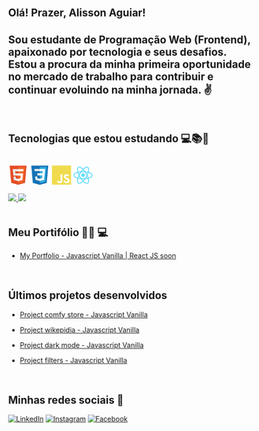 ## Olá! Prazer, Alisson Aguiar!

## Sou estudante de Programação Web (Frontend), apaixonado por tecnologia e seus desafios. Estou a procura da minha primeira oportunidade no mercado de trabalho para contribuir e continuar evoluindo na minha jornada. ✌️

<br>

## Tecnologias que estou estudando 💻📚💙

<div style="display: inline_block"><br>
    <img  align="center" src="https://raw.githubusercontent.com/devicons/devicon/master/icons/html5/html5-original.svg" heigth="30" width="40"alt="HTML5">
    <img  align="center" src="https://raw.githubusercontent.com/devicons/devicon/master/icons/css3/css3-original.svg" heigth="30" width="40"alt="CSS3">
    <img  align="center" src="https://raw.githubusercontent.com/devicons/devicon/master/icons/javascript/javascript-plain.svg" heigth="30" width="40"alt="React">
    <img  align="center" src="https://raw.githubusercontent.com/devicons/devicon/master/icons/react/react-original.svg" heigth="30" width="40"alt="React">
</div>

<br>

<div>
    <a href="https://github.com/alisson-aguiars2k">
    <img height="180em" src="https://github-readme-stats.vercel.app/api?username=alisson-aguiars2k&show_icons==true&theme=dracula&inclue_all_commits=true&count_private=true">
    <img height="180em" src="https://github-readme-stats.vercel.app/api/top-langs/?username=alisson-aguiars2k&layout=compact&langs_count=16&theme=dracula">
    </a>
</div><br>

## Meu Portifólio 👨‍🦱 💻

- [My Portfolio - Javascript Vanilla | React JS soon](https://alisson-aguiars2k.github.io/project_portfolio/)

<br>

## Últimos projetos desenvolvidos

- [Project comfy store - Javascript Vanilla](https://alisson-aguiars2k.github.io/comfy-store/)

- [Project wikepidia - Javascript Vanilla](https://alisson-aguiars2k.github.io/wikipedia/)

- [Project dark mode - Javascript Vanilla](https://alisson-aguiars2k.github.io/dark-mode/)

- [Project filters - Javascript Vanilla](https://alisson-aguiars2k.github.io/filters/)

<br>

## Minhas redes sociais 🔗

[![LinkedIn](https://img.shields.io/badge/LinkedIn-0077B5?style=for-the-badge&logo=linkedin&logoColor=white)](https://www.linkedin.com/in/alisson-aguiars2k/)
[![Instagram](https://img.shields.io/badge/Instagram-E4405F?style=for-the-badge&logo=instagram&logoColor=white)](https://www.instagram.com/alisson_aguiars2k/)
[![Facebook](https://img.shields.io/badge/Facebook-1877F2?style=for-the-badge&logo=facebook&logoColor=white)](https://www.facebook.com/alisson.rocha.7127)
